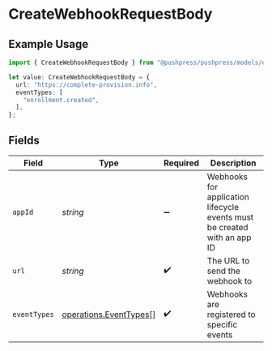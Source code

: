 # CreateWebhookRequestBody

## Example Usage

```typescript
import { CreateWebhookRequestBody } from "@pushpress/pushpress/models/operations";

let value: CreateWebhookRequestBody = {
  url: "https://complete-provision.info",
  eventTypes: [
    "enrollment.created",
  ],
};
```

## Fields

| Field                                                                    | Type                                                                     | Required                                                                 | Description                                                              |
| ------------------------------------------------------------------------ | ------------------------------------------------------------------------ | ------------------------------------------------------------------------ | ------------------------------------------------------------------------ |
| `appId`                                                                  | *string*                                                                 | :heavy_minus_sign:                                                       | Webhooks for application lifecycle events must be created with an app ID |
| `url`                                                                    | *string*                                                                 | :heavy_check_mark:                                                       | The URL to send the webhook to                                           |
| `eventTypes`                                                             | [operations.EventTypes](../../models/operations/eventtypes.md)[]         | :heavy_check_mark:                                                       | Webhooks are registered to specific events                               |